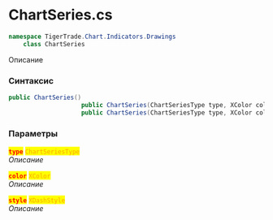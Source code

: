 
# ChartSeries.cs
```csharp
namespace TigerTrade.Chart.Indicators.Drawings  
    class ChartSeries
```

Описание

### Синтаксис
```csharp
public ChartSeries()
                    public ChartSeries(ChartSeriesType type, XColor color)
                    public ChartSeries(ChartSeriesType type, XColor color, XDashStyle style)
```

### Параметры  
<mark style="color:red;">**`type`**</mark> <mark style="color:orange;">`ChartSeriesType`</mark>  
 *Описание*  
  
<mark style="color:red;">**`color`**</mark> <mark style="color:orange;">`XColor`</mark>  
 *Описание*  
  
<mark style="color:red;">**`style`**</mark> <mark style="color:orange;">`XDashStyle`</mark>  
 *Описание*  
  

                    
                    